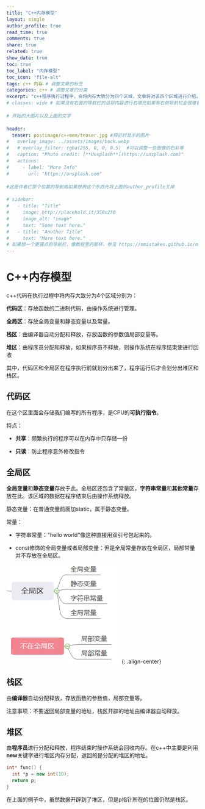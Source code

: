 ```yaml
---
title: "C++内存模型"
layout: single
author_profile: true
read_time: true
comments: true
share: true
related: true
show_date: true
toc: true
toc_label: "内存模型"
toc_icon: "file-alt"
tags: c++ 内存 # 调整文章的标签
categories: c++ # 调整文章的分类
excerpt: "c++程序执行过程中，会将内存大致分为四个区域，文章将对该四个区域进行介绍。"
# classes: wide # 如果没有右面的导航栏的话将内容进行右填充如果有右侧导航栏会很难看

# 开始的大图片以及上面的文字

header:
  teaser: postimage/c++mem/teaser.jpg #预览时显示的图片
#   overlay_image: ../assets/images/back.webp
#   # overlay_filter: rgba(255, 0, 0, 0.5)  #可以调整一些图像的色彩等
#   caption: "Photo credit: [**Unsplash**](https://unsplash.com)"
#   actions:
#     - label: "More Info"
#       url: "https://unsplash.com"

#这是作者栏那个位置的导航格如果想用这个东西先将上面的author_profile关掉

# sidebar: 
#   - title: "Title"
#     image: http://placehold.it/350x250
#     image_alt: "image"
#     text: "Some text here."
#   - title: "Another Title"
#     text: "More text here."
# 如果想一个更骚点的导航栏，像教程里的那样，参见 https://mmistakes.github.io/minimal-mistakes/docs/layouts/#custom-sidebar-navigation-menu
---
```


# C++内存模型

c++代码在执行过程中将内存大致分为4个区域分别为：

**代码区**：存放函数的二进制代码，由操作系统进行管理。

**全局区**：存放全局变量和静态变量以及常量。

**栈区**：由编译器自动分配和释放，存放函数的参数值局部变量等。

**堆区**：由程序员分配和释放，如果程序员不释放，则操作系统在程序结束使进行回收

其中，代码区和全局区在程序执行前就划分出来了，程序运行后才会划分出堆区和栈区。

## 代码区

在这个区里面会存储我们编写的所有程序，是CPU的**可执行指令**。

特点：

* **共享**：频繁执行的程序可以在内存中只存储一份

* **只读**：防止程序意外修改指令

## 全局区

**全局变量**和**静态变量**存放于此。全局区还包含了常量区，**字符串常量**和**其他常量**存放在此。该区域的数据在程序结束后由操作系统释放。

静态变量：在普通变量前面加static，属于静态变量。

常量：

* 字符串常量："hello world"像这种直接用双引号包起来的。

* const修饰的全局变量或者局部变量：但是全局常量存放在全局区，局部常量并不存放在全局区。

![global area](postimage/c++mem/globalarea.png){: .align-center}

## 栈区

由**编译器**自动分配释放，存放函数的参数值，局部变量等。

注意事项：不要返回局部变量的地址，栈区开辟的地址由编译器自动释放。

## 堆区

由**程序员**进行分配和释放，程序结束时操作系统会回收内存。在c++中主要是利用**new**关键字进行堆区内存分配，返回的是分配的堆区的地址。

```c++
int* func() {
  int *p = new int(10);
  return p;
}
```

在上面的例子中，虽然数据开辟到了堆区，但是p指针所在的位置仍然是栈区。


